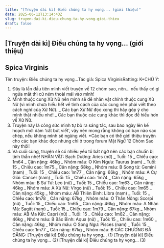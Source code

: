```yaml
---
title: "[Truyện dài kì] Điều chúng ta hy vọng... (giới thiệu)"
date: 2025-06-12T13:14:43Z
slug: truyen-dai-ki-dieu-chung-ta-hy-vong-gioi-thieu
draft: false
---
```


## [Truyện dài kì] Điều chúng ta hy vọng... (giới thiệu)

## Spica Virginis

Tên truyện: Điều chúng ta hy vọng…Tác giả: Spica VirginisRatting: K+CHÚ Ý:
 1. Đây là lần đầu tiên mình viết truyện về 12 chòm sao, nên… nếu thấy có gì ngứa mắt thì cứ ném thoải mái vào mình!
 2. Mình thuộc cung Xử Nữ nên mình sẽ để nhân vật chính thuộc cung Xử Nữ (vì mình chưa hiểu hết về tính cách của các cung nên phải viết theo cách nghĩ của Xử Nữ).
_ Các bạn Xử Nữ đọc xong thì hãy góp ý cho mình thật nhiều nhé!
_ Các bạn thuộc các cung khác thì đọc để hiểu hơn về Xử Nữ.
 3. Truyện này là công sức mình tự bỏ ra sáng tác, sau bao ngày lên kế hoạch mới dám ‘cất bút viết’, vậy nên mong rằng không có bạn nào sao chép, nếu không mình sẽ ngừng viết.
*Các bạn có thể giới thiệu truyện cho các bạn khác đọc nhưng chỉ ở trong forum Mật Ngữ 12 Chòm Sao này thôi!
 4. Và cuối cùng, truyện sẽ có nhiều yếu tố bất ngờ nên các bạn chuẩn bị tinh thần nhé!
NHÂN VẬT:
 Bạch Dương: Aries (nữ)
_ Tuổi: 15
_ Chiều cao: 1m64
_ Cân nặng: 46kg
_ Nhóm máu: O
 Kim Ngưu: Taurus (nam)
_ Tuổi: 15
_ Chiều cao: 1m75
_ Cân nặng: 68kg
_ Nhóm máu: B
 Song tử: Gemini (nam)
_ Tuổi: 15
_ Chiều cao: 1m77
_ Cân nặng: 66kg
_ Nhóm máu: A
 Cự Giải: Cancer (nam)
_ Tuổi: 15
_ Chiều cao: 1m74
_ Cân nặng: 65kg
_ Nhóm máu: B
 Sư Tử: Leo (nữ)
_ Tuổi: 15
_ Chiều cao: 1m63
_ Cân nặng: 46kg
_ Nhóm máu: A
 Xử Nữ: Virgo (nữ)
_ Tuổi: 15
_ Chiều cao: 1m65
_ Cân nặng: 45kg
_ Nhóm máu: AB
 Thiên Bình: Libra (nam)
_ Tuổi: 15
_ Chiều cao: 1m78
_ Cân nặng: 67kg
_ Nhóm máu: O
 Thần Nông: Scorpi (nữ)
_ Tuổi: 15
_ Chiều cao: 1m65
_ Cân nặng: 46kg
_ Nhóm máu: A
 Nhân Mã: Sagitt (nam)
_ Tuổi: 15
_ Chiều cao: 1m79
_ Cân nặng: 67kg
_ Nhóm máu: AB
 Ma Kết: Capri (nữ)
_ Tuổi: 15
_ Chiều cao: 1m62
_ Cân nặng: 46kg
_ Nhóm máu: B
 Bảo Bình: Aqua (nữ)
_ Tuổi: 15
_ Chiều cao: 1m60
_ Cân nặng: 46kg
_ Nhóm máu: O
 Song Ngư: Pisces (nam)
_ Tuổi: 15
_ Chiều cao: 1m77
_ Cân nặng: 67kg
_ Nhóm máu: B
CÁC CHƯƠNG ĐÃ ĐĂNG:
[Truyện dài kì] Điều chúng ta hy vọng... (1)
[Truyện dài kì] Điều chúng ta hy vọng... (2)
[Truyện dài kì] Điều chúng ta hy vọng... (3)